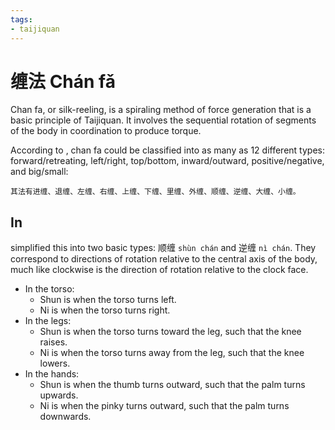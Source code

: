 ```yaml
---
tags:
- taijiquan
---
```


# 缠法 Chán fǎ

Chan fa, or silk-reeling, is a spiraling method of force generation that is a basic principle of Taijiquan.  It involves the sequential rotation of segments of the body in coordination to produce torque.

According to <chenxin>, chan fa could be classified into as many as 12 different types: forward/retreating, left/right, top/bottom, inward/outward, positive/negative, and big/small:
```
其法有进缠、退缠、左缠、右缠、上缠、下缠、里缠、外缠、顺缠、逆缠、大缠、小缠。
```

## In <practicalmethod>

<hongjunsheng> simplified this into two basic types: 顺缠 `shùn chán` and 逆缠 `nì chán`.  They correspond to directions of rotation relative to the central axis of the body, much like clockwise is the direction of rotation relative to the clock face.

- In the torso:
  - Shun is when the torso turns left.
  - Ni is when the torso turns right.
- In the legs:
  - Shun is when the torso turns toward the leg, such that the knee raises.
  - Ni is when the torso turns away from the leg, such that the knee lowers.
- In the hands:
  - Shun is when the thumb turns outward, such that the palm turns upwards.
  - Ni is when the pinky turns outward, such that the palm turns downwards.
